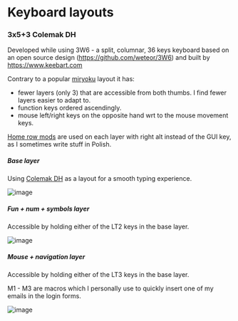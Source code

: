 # Keyboard layouts

### 3x5+3 Colemak DH

Developed while using 3W6 - a split, columnar, 36 keys keyboard based on an open source design (https://github.com/weteor/3W6) and built by https://www.keebart.com

Contrary to a popular [miryoku](https://github.com/manna-harbour/miryoku) layout it has:
- fewer layers (only 3) that are accessible from both thumbs. I find fewer layers easier to adapt to.
- function keys ordered ascendingly. 
- mouse left/right keys on the opposite hand wrt to the mouse movement keys.

[Home row mods](https://precondition.github.io/home-row-mods) are used on each layer with right alt instead of the GUI key, as I sometimes write stuff in Polish.

##### Base layer

Using [Colemak DH](https://colemakmods.github.io/mod-dh/) as a layout for a smooth typing experience.

![image](https://github.com/user-attachments/assets/9135958b-873c-4ced-8b6c-6eb81d5b6d5e)

##### Fun + num + symbols layer

Accessible by holding either of the LT2 keys in the base layer. 

![image](https://github.com/user-attachments/assets/5ec72e96-ba8c-483d-8e2f-36ac32c951c1)

##### Mouse + navigation layer

Accessible by holding either of the LT3 keys in the base layer. 

M1 - M3 are macros which I personally use to quickly insert one of my emails in the login forms.

![image](https://github.com/user-attachments/assets/60accb7d-ff92-4ba2-9d7b-42d3778f314b)
